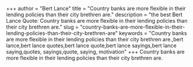 +++
author = "Bert Lance"
title = "Country banks are more flexible in their lending policies than their city brethren are."
description = "the best Bert Lance Quote: Country banks are more flexible in their lending policies than their city brethren are."
slug = "country-banks-are-more-flexible-in-their-lending-policies-than-their-city-brethren-are"
keywords = "Country banks are more flexible in their lending policies than their city brethren are.,bert lance,bert lance quotes,bert lance quote,bert lance sayings,bert lance saying,quotes, sayings,quote, saying, motivation"
+++
Country banks are more flexible in their lending policies than their city brethren are.
